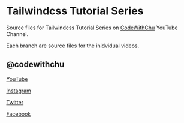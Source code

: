 # Tailwindcss Tutorial Series

Source files for Tailwindcss Tutorial Series on <a href="https://www.youtube.com/channel/UCSyosm-WcUPT4LnUIIdqSCw" title="Subscribe to CodeWithChu Youtube Channel" target="_blank">CodeWithChu</a> YouTube Channel.

Each branch are source files for the inidvidual videos.

## @codewithchu

[YouTube](https://www.youtube.com/channel/UCSyosm-WcUPT4LnUIIdqSCw 'CodeWithChu Youtube Channel')

[Instagram](https://www.instagram.com/codewithchu/ 'Follow CodeWithChu on Instagram')

[Twitter](https://twitter.com/codewithchu 'Follow CodeWithChu on Twitter')

[Facebook](https://www.facebook.com/codewithchu 'Like CodeWithChu on Facebook')
